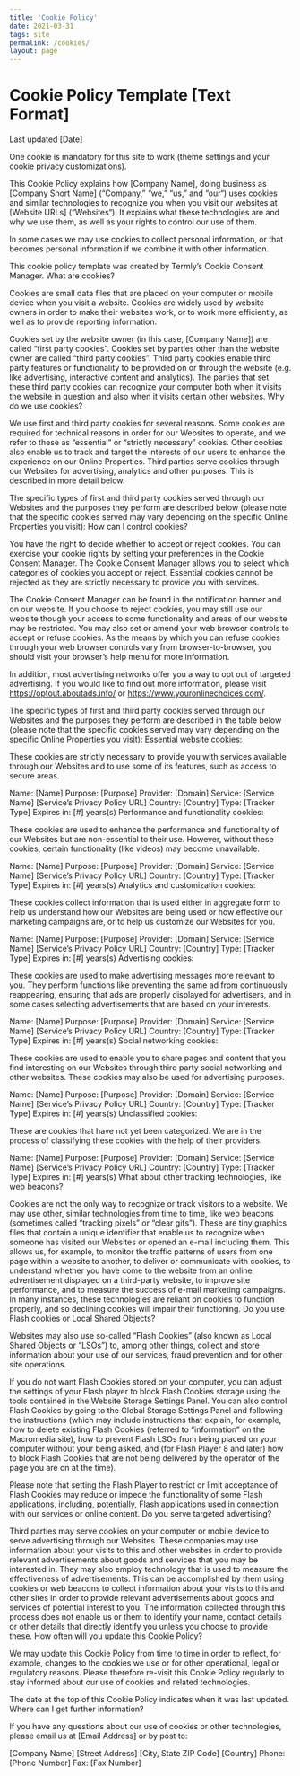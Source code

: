 ```yaml
---
title: 'Cookie Policy'
date: 2021-03-31
tags: site
permalink: /cookies/
layout: page
---
```


# Cookie Policy Template [Text Format]

Last updated [Date]

 One cookie is mandatory for this site to work (theme settings and your cookie privacy customizations).

This Cookie Policy explains how [Company Name], doing business as [Company Short Name] (“Company,” “we,” “us,” and “our“) uses cookies and similar technologies to recognize you when you visit our websites at [Website URLs] (“Websites“). It explains what these technologies are and why we use them, as well as your rights to control our use of them.

In some cases we may use cookies to collect personal information, or that becomes personal information if we combine it with other information.

This cookie policy template was created by Termly’s Cookie Consent Manager.
What are cookies?

Cookies are small data files that are placed on your computer or mobile device when you visit a website. Cookies are widely used by website owners in order to make their websites work, or to work more efficiently, as well as to provide reporting information.

Cookies set by the website owner (in this case, [Company Name]) are called “first party cookies”. Cookies set by parties other than the website owner are called “third party cookies”. Third party cookies enable third party features or functionality to be provided on or through the website (e.g. like advertising, interactive content and analytics). The parties that set these third party cookies can recognize your computer both when it visits the website in question and also when it visits certain other websites.
Why do we use cookies?

We use first and third party cookies for several reasons. Some cookies are required for technical reasons in order for our Websites to operate, and we refer to these as “essential” or “strictly necessary” cookies. Other cookies also enable us to track and target the interests of our users to enhance the experience on our Online Properties. Third parties serve cookies through our Websites for advertising, analytics and other purposes. This is described in more detail below.

The specific types of first and third party cookies served through our Websites and the purposes they perform are described below (please note that the specific cookies served may vary depending on the specific Online Properties you visit):
How can I control cookies?

You have the right to decide whether to accept or reject cookies. You can exercise your cookie rights by setting your preferences in the Cookie Consent Manager. The Cookie Consent Manager allows you to select which categories of cookies you accept or reject. Essential cookies cannot be rejected as they are strictly necessary to provide you with services.

The Cookie Consent Manager can be found in the notification banner and on our website. If you choose to reject cookies, you may still use our website though your access to some functionality and areas of our website may be restricted. You may also set or amend your web browser controls to accept or refuse cookies. As the means by which you can refuse cookies through your web browser controls vary from browser-to-browser, you should visit your browser’s help menu for more information.

In addition, most advertising networks offer you a way to opt out of targeted advertising. If you would like to find out more information, please visit https://optout.aboutads.info/ or https://www.youronlinechoices.com/.

The specific types of first and third party cookies served through our Websites and the purposes they perform are described in the table below (please note that the specific cookies served may vary depending on the specific Online Properties you visit):
Essential website cookies:

These cookies are strictly necessary to provide you with services available through our Websites and to use some of its features, such as access to secure areas.

Name: [Name]
Purpose: [Purpose]
Provider: [Domain]
Service: [Service Name] [Service’s Privacy Policy URL]
Country: [Country]
Type: [Tracker Type]
Expires in: [#] years(s)
Performance and functionality cookies:

These cookies are used to enhance the performance and functionality of our Websites but are non-essential to their use. However, without these cookies, certain functionality (like videos) may become unavailable.

Name: [Name]
Purpose: [Purpose]
Provider: [Domain]
Service: [Service Name] [Service’s Privacy Policy URL]
Country: [Country]
Type: [Tracker Type]
Expires in: [#] years(s)
Analytics and customization cookies:

These cookies collect information that is used either in aggregate form to help us understand how our Websites are being used or how effective our marketing campaigns are, or to help us customize our Websites for you.

Name: [Name]
Purpose: [Purpose]
Provider: [Domain]
Service: [Service Name] [Service’s Privacy Policy URL]
Country: [Country]
Type: [Tracker Type]
Expires in: [#] years(s)
Advertising cookies:

These cookies are used to make advertising messages more relevant to you. They perform functions like preventing the same ad from continuously reappearing, ensuring that ads are properly displayed for advertisers, and in some cases selecting advertisements that are based on your interests.

Name: [Name]
Purpose: [Purpose]
Provider: [Domain]
Service: [Service Name] [Service’s Privacy Policy URL]
Country: [Country]
Type: [Tracker Type]
Expires in: [#] years(s)
Social networking cookies:

These cookies are used to enable you to share pages and content that you find interesting on our Websites through third party social networking and other websites. These cookies may also be used for advertising purposes.

Name: [Name]
Purpose: [Purpose]
Provider: [Domain]
Service: [Service Name] [Service’s Privacy Policy URL]
Country: [Country]
Type: [Tracker Type]
Expires in: [#] years(s)
Unclassified cookies:

These are cookies that have not yet been categorized. We are in the process of classifying these cookies with the help of their providers.

Name: [Name]
Purpose: [Purpose]
Provider: [Domain]
Service: [Service Name] [Service’s Privacy Policy URL]
Country: [Country]
Type: [Tracker Type]
Expires in: [#] years(s)
What about other tracking technologies, like web beacons?

Cookies are not the only way to recognize or track visitors to a website. We may use other, similar technologies from time to time, like web beacons (sometimes called “tracking pixels” or “clear gifs”). These are tiny graphics files that contain a unique identifier that enable us to recognize when someone has visited our Websites or opened an e-mail including them. This allows us, for example, to monitor the traffic patterns of users from one page within a website to another, to deliver or communicate with cookies, to understand whether you have come to the website from an online advertisement displayed on a third-party website, to improve site performance, and to measure the success of e-mail marketing campaigns. In many instances, these technologies are reliant on cookies to function properly, and so declining cookies will impair their functioning.
Do you use Flash cookies or Local Shared Objects?

Websites may also use so-called “Flash Cookies” (also known as Local Shared Objects or “LSOs”) to, among other things, collect and store information about your use of our services, fraud prevention and for other site operations.

If you do not want Flash Cookies stored on your computer, you can adjust the settings of your Flash player to block Flash Cookies storage using the tools contained in the Website Storage Settings Panel. You can also control Flash Cookies by going to the Global Storage Settings Panel and following the instructions (which may include instructions that explain, for example, how to delete existing Flash Cookies (referred to “information” on the Macromedia site), how to prevent Flash LSOs from being placed on your computer without your being asked, and (for Flash Player 8 and later) how to block Flash Cookies that are not being delivered by the operator of the page you are on at the time).

Please note that setting the Flash Player to restrict or limit acceptance of Flash Cookies may reduce or impede the functionality of some Flash applications, including, potentially, Flash applications used in connection with our services or online content.
Do you serve targeted advertising?

Third parties may serve cookies on your computer or mobile device to serve advertising through our Websites. These companies may use information about your visits to this and other websites in order to provide relevant advertisements about goods and services that you may be interested in. They may also employ technology that is used to measure the effectiveness of advertisements. This can be accomplished by them using cookies or web beacons to collect information about your visits to this and other sites in order to provide relevant advertisements about goods and services of potential interest to you. The information collected through this process does not enable us or them to identify your name, contact details or other details that directly identify you unless you choose to provide these.
How often will you update this Cookie Policy?

We may update this Cookie Policy from time to time in order to reflect, for example, changes to the cookies we use or for other operational, legal or regulatory reasons. Please therefore re-visit this Cookie Policy regularly to stay informed about our use of cookies and related technologies.

The date at the top of this Cookie Policy indicates when it was last updated.
Where can I get further information?

If you have any questions about our use of cookies or other technologies, please email us at [Email Address] or by post to:

[Company Name]
[Street Address]
[City, State ZIP Code]
[Country]
Phone: [Phone Number]
Fax: [Fax Number]
